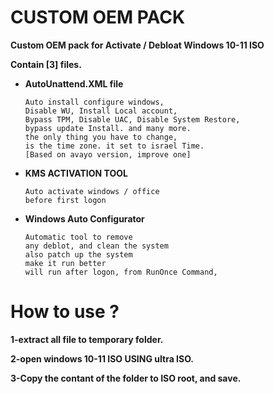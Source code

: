# CUSTOM OEM PACK
**Custom OEM pack for Activate / Debloat Windows 10-11 ISO**

**Contain [3] files.**

- **AutoUnattend.XML file**
  ````
  Auto install configure windows,
  Disable WU, Install Local account,
  Bypass TPM, Disable UAC, Disable System Restore,
  bypass update Install. and many more.
  the only thing you have to change,
  is the time zone. it set to israel Time.
  [Based on avayo version, improve one]
  ````
- **KMS ACTIVATION TOOL**
  ````
  Auto activate windows / office
  before first logon
  ````
- **Windows Auto Configurator**
  ````
  Automatic tool to remove
  any deblot, and clean the system
  also patch up the system
  make it run better
  will run after logon, from RunOnce Command,
  ````

# How to use ?
**1-extract all file to temporary folder.**

**2-open windows 10-11 ISO USING ultra ISO.**

**3-Copy the contant of the folder to ISO root, and save.**
